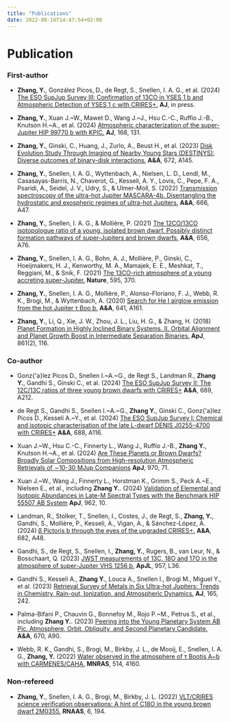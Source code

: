 ```yaml
---
title: "Publications"
date: 2022-08-16T14:47:54+02:00
---
```


# Publication

### First-author

* **Zhang, Y.**, González Picos, D., de Regt, S., Snellen, I. A. G., et al. (2024) [The ESO SupJup Survey III: Confirmation of 13CO in YSES 1 b and Atmospheric Detection of YSES 1 c with CRIRES+.](https://ui.adsabs.harvard.edu/abs/2024arXiv240916660Z/abstract)  **AJ**, in press.


* **Zhang, Y.**, Xuan J.~W., Mawet D., Wang J.~J., Hsu C.-C., Ruffio J.-B., Knutson H.~A., et al. (2024) [Atmospheric characterization of the super-Jupiter HIP 99770 b with KPIC.](https://ui.adsabs.harvard.edu/abs/2024AJ....168..131Z/abstract) **AJ**, 168, 131.

* **Zhang, Y.**, Ginski, C., Huang, J., Zurlo, A., Beust H., et al. (2023) [Disk Evolution Study Through Imaging of Nearby Young Stars (DESTINYS): Diverse outcomes of binary-disk interactions.](https://ui.adsabs.harvard.edu/abs/2023arXiv230212824Z/abstract) **A&A**, 672, A145.

* **Zhang, Y.**, Snellen, I. A. G., Wyttenbach, A., Nielsen, L. D., Lendl, M., Casasayas-Barris, N., Chaverot, G., Kesseli, A. Y., Lovis, C., Pepe, F. A., Psaridi, A., Seidel, J. V., Udry, S., & Ulmer-Moll, S. (2022) [Transmission spectroscopy of the ultra-hot Jupiter MASCARA-4b. Disentangling the hydrostatic and exospheric regimes of ultra-hot Jupiters.](https://ui.adsabs.harvard.edu/abs/2022A%26A...666A..47Z/abstract) **A&A**, 666, A47.


* **Zhang, Y.**, Snellen, I. A. G., & Mollière, P. (2021) [The 12CO/13CO isotopologue ratio of a young, isolated brown dwarf. Possibly distinct formation pathways of super-Jupiters and brown dwarfs.](https://ui.adsabs.harvard.edu/abs/2021A%26A...656A..76Z/abstract)  **A&A**, 656, A76.

* **Zhang, Y.**, Snellen, I. A. G., Bohn, A. J., Mollière, P., Ginski, C., Hoeijmakers, H. J., Kenworthy, M. A., Mamajek, E. E., Meshkat, T., Reggiani, M., & Snik, F. (2021) [The 13CO-rich atmosphere of a young accreting super-Jupiter.](https://ui.adsabs.harvard.edu/abs/2021Natur.595..370Z/abstract) **Nature**, 595, 370.

* **Zhang, Y.**, Snellen, I. A. G., Mollière, P., Alonso-Floriano, F. J., Webb, R. K., Brogi, M., & Wyttenbach, A. (2020) [Search for He I airglow emission from the hot Jupiter τ Boo b.](https://ui.adsabs.harvard.edu/abs/2020A%26A...641A.161Z/abstract) **A&A**, 641, A161.

* **Zhang, Y.**, Li, Q., Xie, J. W., Zhou, J. L., Liu, H. G., & Zhang, H. (2018) [Planet Formation in Highly Inclined Binary Systems. II. Orbital Alignment and Planet Growth Boost in Intermediate Separation Binaries.](https://ui.adsabs.harvard.edu/abs/2018ApJ...861..116Z/abstract) **ApJ**, 861(2), 116.

### Co-author

* Gonz{\'a}lez Picos D., Snellen I.~A.~G., de Regt S., Landman R., **Zhang Y.**, Gandhi S., Ginski C., et al. (2024) [The ESO SupJup Survey II: The 12C/13C ratios of three young brown dwarfs with CRIRES+](https://ui.adsabs.harvard.edu/abs/2024arXiv240707678G/abstract) **A&A**, 689, A212.

* de Regt S., Gandhi S., Snellen I.~A.~G., **Zhang Y.**, Ginski C., Gonz{\'a}lez Picos D., Kesseli A.~Y., et al. (2024) [The ESO SupJup Survey I: Chemical and isotopic characterisation of the late L-dwarf DENIS J0255-4700 with CRIRES+](https://ui.adsabs.harvard.edu/abs/2024arXiv240510841D/abstract) **A&A**, 688, A116.

* Xuan J.~W., Hsu C.-C., Finnerty L., Wang J., Ruffio J.-B., **Zhang Y.**, Knutson H.~A., et al. (2024) [Are These Planets or Brown Dwarfs? Broadly Solar Compositions from High-resolution Atmospheric Retrievals of ∼10-30 MJup Companions](https://ui.adsabs.harvard.edu/abs/2024ApJ...970...71X/abstract) **ApJ**, 970, 71. 

* Xuan J.~W., Wang J., Finnerty L., Horstman K., Grimm S., Peck A.~E., Nielsen E., et al., including **Zhang Y.**. (2024) [Validation of Elemental and Isotopic Abundances in Late-M Spectral Types with the Benchmark HIP 55507 AB System](https://ui.adsabs.harvard.edu/abs/2024ApJ...962...10X/abstract) **ApJ**, 962, 10. 

* Landman, R., Stolker, T., Snellen, I., Costes, J., de Regt, S., **Zhang, Y.**, Gandhi, S., Mollière, P., Kesseli, A., Vigan, A., & Sánchez-López, A. (2024) [β Pictoris b through the eyes of the upgraded CRIRES+.](https://ui.adsabs.harvard.edu/abs/2023arXiv231113527L/abstract) **A&A**, 682, A48.

* Gandhi, S., de Regt, S., Snellen, I., **Zhang, Y.**, Rugers, B., van Leur, N., \& Bosschaart, Q. (2023) [JWST measurements of 13C, 18O and 17O in the atmosphere of super-Jupiter VHS 1256 b.](https://ui.adsabs.harvard.edu/abs/2023ApJ...957L..36G/abstract) **ApJL**, 957, L36.

* Gandhi S., Kesseli A., **Zhang Y.**, Louca A., Snellen I., Brogi M., Miguel Y., et al. (2023) [Retrieval Survey of Metals in Six Ultra-hot Jupiters: Trends in Chemistry, Rain-out, Ionization, and Atmospheric Dynamics.](https://ui.adsabs.harvard.edu/abs/2023AJ....165..242G/abstract) **AJ**, 165, 242. 

* Palma-Bifani P., Chauvin G., Bonnefoy M., Rojo P.~M., Petrus S., et al., including **Zhang Y.**. (2023) [Peering into the Young Planetary System AB Pic. Atmosphere, Orbit, Obliquity, and Second Planetary Candidate.](https://ui.adsabs.harvard.edu/abs/2023A%26A...670A..90P/abstract) **A&A**, 670, A90.

* Webb, R. K., Gandhi, S., Brogi, M., Birkby, J. L., de Mooij, E., Snellen, I. A. G., **Zhang, Y.** (2022) [Water observed in the atmosphere of τ Bootis A~b with CARMENES/CAHA.](https://ui.adsabs.harvard.edu/abs/2022MNRAS.514.4160W/abstract) **MNRAS**, 514, 4160.


### Non-refereed

* **Zhang, Y.**, Snellen, I. A. G., Brogi, M., Birkby, J. L. (2022) [VLT/CRIRES science verification observations: A hint of C18O in the young brown dwarf 2M0355.](https://ui.adsabs.harvard.edu/abs/2022RNAAS...6..194Z/abstract) **RNAAS**, 6, 194.
